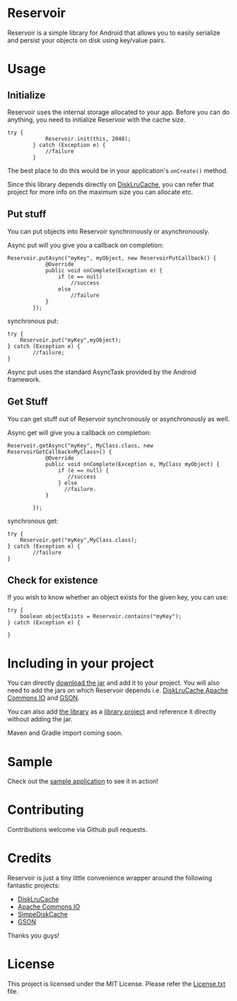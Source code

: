 Reservoir
=========

Reservoir is a simple library for Android that allows you to easily serialize and persist your objects on disk using key/value pairs.

# Usage

## Initialize
Reservoir uses the internal storage allocated to your app. Before you can do anything, you need to initialize Reservoir with the cache size.

```
try {
            Reservoir.init(this, 2048);
        } catch (Exception e) {
            //failure
        }
```

The best place to do this would be in your application's `onCreate()` method.

Since this library depends directly on [DiskLruCache](https://github.com/JakeWharton/DiskLruCache), you can refer that project for more info on the maximum size you can allocate etc.

## Put stuff

You can put objects into Reservoir synchronously or asynchronously.

Async put will you give you a callback on completion:

```
Reservoir.putAsync("myKey", myObject, new ReservoirPutCallback() {
            @Override
            public void onComplete(Exception e) {
                if (e == null)
                    //success
                else
                    //failure
            }
        });
```

synchronous put:

```
try {
    Reservoir.put("myKey",myObject);
} catch (Exception e) {
        //failure;
}
```

Async put uses the standard AsyncTask provided by the Android framework.

## Get Stuff

You can get stuff out of Reservoir synchronously or asynchronously as well.

Async get will give you a callback on completion:

```
Reservoir.getAsync("myKey", MyClass.class, new ReservoirGetCallback<MyClass>() {
            @Override
            public void onComplete(Exception e, MyClass myObject) {
                if (e == null) {
                   //success
                } else
                  //failure.
            }

        });
```

synchronous get:

```
try {
    Reservoir.get("myKey",MyClass.class);
} catch (Exception e) {
        //failure
}
```

## Check for existence

If you wish to know whether an object exists for the given key, you can use:

```
try {
    boolean objectExists = Reservoir.contains("myKey");
} catch (Exception e) {

}
```
# Including in your project

You can directly [download the jar](https://github.com/anupcowkur/Reservoir/releases/download/v1.0/reservoir-1.0.jar) and add it to your project. You will also need to add the jars on which Reservoir depends i.e. [DiskLruCache](https://github.com/anupcowkur/Reservoir/releases/download/v1.0/disklrucache-2.0.2.jar),[Apache Commons IO](https://github.com/anupcowkur/Reservoir/releases/download/v1.0/commons-io-2.4.jar) and [GSON](https://github.com/anupcowkur/Reservoir/releases/download/v1.0/gson-2.2.4.jar).

You can also add [the library](https://github.com/anupcowkur/Reservoir/tree/master/Library) as a [library project](https://developer.android.com/tools/projects/index.html#LibraryProjects) and reference it directly without adding the jar.

Maven and Gradle import coming soon.

# Sample
Check out the [sample application](https://github.com/anupcowkur/Reservoir/tree/master/Sample) to see it in action!

# Contributing
Contributions welcome via Github pull requests.

# Credits
Reservoir is just a tiny little convenience wrapper around the following fantastic projects:

- [DiskLruCache](https://github.com/JakeWharton/DiskLruCache)
- [Apache Commons IO](http://commons.apache.org/proper/commons-io/)
- [SimpeDiskCache](https://github.com/fhucho/simple-disk-cache)
- [GSON](https://code.google.com/p/google-gson/)

Thanks you guys!

# License
This project is licensed under the MIT License. Please refer the [License.txt](https://github.com/anupcowkur/Reservoir/blob/master/LICENSE.txt) file.


